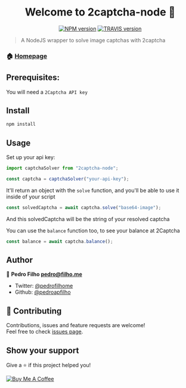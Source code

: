 <h1 align="center">Welcome to 2captcha-node 👋</h1>

<p align="center">
  <a href="https://www.npmjs.com/package/2captcha-node"><img alt="NPM version" src="https://badge.fury.io/js/2captcha-node.svg"></a>
  <a href="https://travis-ci.com/pedroapfilho/2captcha-node"><img alt="TRAVIS version" src="https://travis-ci.com/pedroapfilho/2captcha-node.svg?branch=master"></a>
</p>

> A NodeJS wrapper to solve image captchas with 2captcha

### 🏠 [Homepage](https://github.com/pedroapfilho/2captcha-node#readme)

## Prerequisites:

You will need a `2Captcha API key`

## Install

```sh
npm install
```

## Usage

Set up your api key:

```js
import captchaSolver from "2captcha-node";

const captcha = captchaSolver("your-api-key");
```

It'll return an object with the `solve` function, and you'll be able to use it inside of your script

```js
const solvedCaptcha = await captcha.solve("base64-image");
```

And this solvedCaptcha will be the string of your resolved captcha

You can use the `balance` function too, to see your balance at 2Captcha

```js
const balance = await captcha.balance();
```

## Author

👤 **Pedro Filho <pedro@filho.me>**

- Twitter: [@pedrofilhome](https://twitter.com/pedrofilhome)
- Github: [@pedroapfilho](https://github.com/pedroapfilho)

## 🤝 Contributing

Contributions, issues and feature requests are welcome!<br />Feel free to check [issues page](https://github.com/pedroapfilho/2captcha-node/issues).

## Show your support

Give a ⭐️ if this project helped you!

<a href="https://www.buymeacoffee.com/khcUAVF" target="_blank"><img src="https://bmc-cdn.nyc3.digitaloceanspaces.com/BMC-button-images/custom_images/orange_img.png" alt="Buy Me A Coffee" style="height: auto !important;width: auto !important;" ></a>
